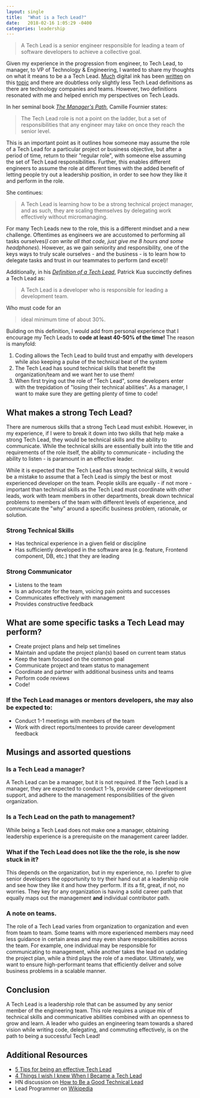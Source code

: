```yaml
---
layout: single
title:  "What is a Tech Lead?"
date:   2018-02-16 1:05:29 -0400
categories: leadership
---
```

>A Tech Lead is a senior engineer responsible for leading a team of software developers to achieve a collective goal.

Given my experience in the progression from engineer, to Tech Lead, to manager, to VP of Technology & Engineering, I wanted to share my thoughts on what it means to be a a Tech Lead. [Much](http://blog.myplanet.com/tech-leads-what-are-they-good-for) digital ink has been [written](https://blog.fogcreek.com/becoming-a-tech-lead-interview-with-pat-kua/) on this [topic](https://www.excella.com/insights/dear-agile-the-role-of-a-tech-lead) and there are doubtless only slightly less Tech Lead definitions as there are technology companies and teams. However, two definitions resonated with me and helped enrich my perspectives on Tech Leads.

In her seminal book [_The Manager's Path_](https://www.amazon.com/Managers-Path-Leaders-Navigating-Growth/dp/1491973897), Camille Fournier states:
>The Tech Lead role is not a point on the ladder, but a set of responsibilities that any engineer may take on once they reach the senior level.

This is an important point as it outlines how someone may assume the role of a Tech Lead for a particular project or business objective, but after a period of time, return to their "regular role", with someone else assuming the set of Tech Lead responsibilities. Further, this enables different engineers to assume the role at different times with the added benefit of letting people try out a leadership position, in order to see how they like it and perform in the role.

She continues:

>A Tech Lead is learning how to be a strong technical project manager, and as such, they are scaling themselves by delegating work effectively without micromanaging.

For many Tech Leads new to the role, this is a different mindset and a new challenge.  Oftentimes as engineers we are accustomed to performing all tasks ourselves(_I can write all that code, just give me 8 hours and some headphones_).  However, as we gain seniority and responsibility, one of the keys ways to truly scale ourselves - and the business - is to learn how to delegate tasks and trust in our teammates to perform (and excel)!

Additionally, in his [_Definition of a Tech Lead_](https://www.thekua.com/atwork/2014/11/the-definition-of-a-tech-lead/), Patrick Kua succinctly defines a Tech Lead as:
>A Tech Lead is a developer who is responsible for leading a development team.

Who must code for an

>ideal minimum time of about 30%.

Building on this definition, I would add from personal experience that I encourage my Tech Leads to **code at least 40-50% of the time!** The reason is manyfold:
1. Coding allows the Tech Lead to build trust and empathy with developers while also keeping a pulse of the technical beat of the system
2. The Tech Lead has sound technical skills that benefit the organization/team and we want her to use them!
3. When first trying out the role of "Tech Lead", some developers enter with the trepidation of "losing their technical abilities". As a manager, I want to make sure they are getting plenty of time to code!


## What makes a strong Tech Lead?
There are numerous skills that a strong Tech Lead must exhibit.  However, in my experience, if I were to break it down into two skills that help make a strong Tech Lead, they would be technical skills and the ability to communicate. While the technical skills are essentially built into the title and requirements of the role itself, the ability to communicate - including the ability to listen - is paramount in an effective leader.

While it is expected that the Tech Lead has strong technical skills, it would be a mistake to assume that a Tech Lead is simply the best or most experienced developer on the team. People skills are equally - if not more - important than technical skills as the Tech Lead must coordinate with other leads, work with team members in other departments, break down technical problems to members of the team with different levels of experience, and communicate the "why" around a specific business problem, rationale, or solution.  

### Strong Technical Skills
- Has technical experience in a given field or discipline
- Has sufficiently developed in the software area (e.g. feature, Frontend component, DB, etc.) that they are leading

### Strong Communicator  
- Listens to the team
- Is an advocate for the team, voicing pain points and successes
- Communicates effectively with management
- Provides constructive feedback


## What are some specific tasks a Tech Lead may perform?
- Create project plans and help set timelines
- Maintain and update the project plan(s) based on current team status
- Keep the team focused on the common goal
- Communicate project and team status to management
- Coordinate and partner with additional business units and teams
- Perform code reviews
- Code!

### If the Tech Lead manages or mentors developers, she may also be expected to:
- Conduct 1-1 meetings with members of the team
- Work with direct reports/mentees to provide career development feedback

## Musings and assorted questions

### Is a Tech Lead a manager?
A Tech Lead can be a manager, but it is not required. If the Tech Lead is a manager, they are expected to conduct 1-1s, provide career development support, and adhere to the management responsibilities of the given organization.  

### Is a Tech Lead on the path to management?
While being a Tech Lead does not make one a manager, obtaining leadership experience is a prerequisite on the management career ladder.

### What if the Tech Lead does not like the the role, is she now stuck in it?
This depends on the organization, but in my experience, no. I prefer to give senior developers the opportunity to try their hand out at a leadership role and see how they like it and how they perform. If its a fit, great, if not, no worries. They key for any organization is having a solid career path that equally maps out the management **and** individual contributor path.

### A note on teams.
The role of a Tech Lead varies from organization to organization and even from team to team.  Some teams with more experienced members may need less guidance in certain areas and may even share responsibilities across the team. For example, one individual may be responsible for communicating to management, while another takes the lead on updating the project plan, while a third plays the role of a mediator. Ultimately, we want to ensure high-performant teams that efficiently deliver and solve business problems in a scalable manner.  

## Conclusion
A Tech Lead is a leadership role that can be assumed by any senior member of the engineering team.  This role requires a unique mix of technical skills and communicative abilities combined with an openness to grow and learn.  A leader who guides an engineering team towards a shared vision while writing code, delegating, and commuting effectively, is on the path to being a successful Tech Lead!

## Additional Resources
- [5 Tips for being an effective Tech Lead](https://www.thoughtworks.com/insights/blog/5-tips-being-effective-tech-lead)
- [4 Things I wish I knew When I Became a Tech Lead](https://product.hubspot.com/blog/four-things-i-wish-i-knew-when-i-became-a-tech-lead)
- HN discussion on [How to Be a Good Technical Lead](https://news.ycombinator.com/item?id=10395046)
- Lead Programmer on [Wikipedia](https://en.wikipedia.org/wiki/Lead_programmer)
